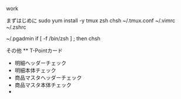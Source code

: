 work

まずはじめに
sudo yum install -y tmux zsh
chsh
~/.tmux.conf
~/.vimrc
~/.zshrc

~/.pgadmin
if [ -f /bin/zsh ] ; then
chsh

その他
** T-Pointカード
- 明細ヘッダーチェック
- 明細本体チェック
- 商品マスタヘッダーチェック
- 商品マスタ本体チェック
-

